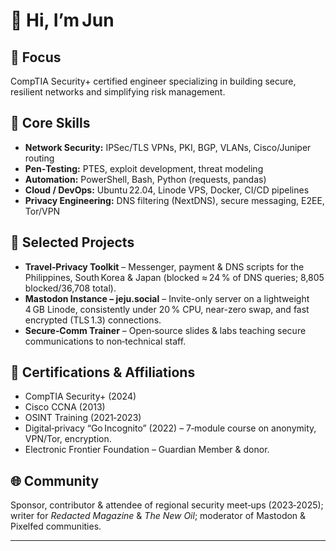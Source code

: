 # 👋 Hi, I’m Jun
## 🎯 Focus
CompTIA Security+ certified engineer specializing in building secure, resilient networks and simplifying risk management.

## 🔧 Core Skills
- **Network Security:** IPSec/TLS VPNs, PKI, BGP, VLANs, Cisco/Juniper routing  
- **Pen‑Testing:** PTES, exploit development, threat modeling  
- **Automation:** PowerShell, Bash, Python (requests, pandas)  
- **Cloud / DevOps:** Ubuntu 22.04, Linode VPS, Docker, CI/CD pipelines  
- **Privacy Engineering:** DNS filtering (NextDNS), secure messaging, E2EE, Tor/VPN  

## 🚀 Selected Projects
- **Travel‑Privacy Toolkit** – Messenger, payment & DNS scripts for the Philippines, South Korea & Japan (blocked ≈ 24 % of DNS queries; 8,805 blocked/36,708 total).  
- **Mastodon Instance – jeju.social** – Invite-only server on a lightweight 4 GB Linode, consistently under 20 % CPU, near-zero swap, and fast encrypted (TLS 1.3) connections.
- **Secure‑Comm Trainer** – Open‑source slides & labs teaching secure communications to non‑technical staff.

## 📜 Certifications & Affiliations
- CompTIA Security+ (2024)  
- Cisco CCNA (2013)  
- OSINT Training (2021‑2023)  
- Digital‑privacy “Go Incognito” (2022) – 7‑module course on anonymity, VPN/Tor, encryption.  
- Electronic Frontier Foundation – Guardian Member & donor.

## 🌐 Community
Sponsor, contributor & attendee of regional security meet‑ups (2023‑2025); writer for *Redacted Magazine* & *The New Oil*; moderator of Mastodon & Pixelfed communities.

---
